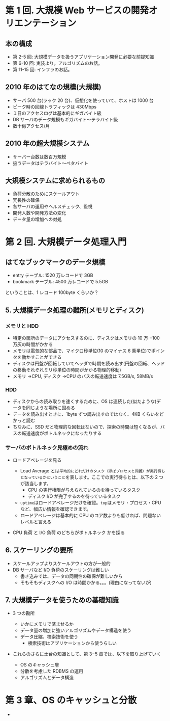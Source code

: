 # 第 1 回. 大規模 Web サービスの開発オリエンテーション

## 本の構成

- 第 2-5 回: 大規模データを扱うアプリケーション開発に必要な前提知識
- 第 6-10 回: 実装より。アルゴリズムのお話。
- 第 11-15 回: インフラのお話。

## 2010 年のはてなの規模(大規模)

- サーバ 500 台(ラック 20 台)、仮想化を使っていて、ホストは 1000 台
- ピーク時の回線トラフィックは 430Mbps
- １日のアクセスログは基本的にギガバイト級
- DB サーバのデータ規模もギガバイト〜テラバイト級
- 数十億アクセス/月

## 2010 年の超大規模システム

- サーバー台数は数百万規模
- 扱うデータはテラバイト〜ペタバイト

## 大規模システムに求められるもの

- 負荷分散のためにスケールアウト
- 冗長性の確保
- 各サーバの運用やヘルスチェック、監視
- 開発人数や開発方法の変化
- データ量の増加への対処

# 第 2 回. 大規模データ処理入門

## はてなブックマークのデータ規模

- entry テーブル: 1520 万レコードで 3GB
- bookmark テーブル: 4500 万レコードで 5.5GB

ということは、1 レコード 100byte くらいか？

## 5. 大規模データ処理の難所(メモリとディスク)

### メモリと HDD

- 特定の箇所のデータにアクセスするのに、ディスクはメモリの 10 万 −100 万灰の時間がかかる
- メモリは電気的な部品で、マイクロ秒単位(10 のマイナス 6 乗単位)でポインタを動かすことができる
- ディスクは円盤が回転していてヘッダで時期を読み出す(円盤の回転、ヘッドの移動それぞれミリ秒単位の時間がかかる物理的移動)
- メモリ →CPU, ディスク →CPU のバスの転送速度は 7.5GB/s, 58MB/s

### HDD

- ディスクからの読み取りを速くするために、OS は連続した(似たような)データを同じような場所に固める
- データを読み出すときに、1byte ずつ読み出すのではなく、4KB くらいをどかっと読む
- ちなみに、SSD だと物理的な回転はないので、探索の時間は短くなるが、バスの転送速度がボトルネックになったりする

### サーバのボトルネック見極めの流れ

- ロードアベレージを見る

  - Load Average とは`平均的にどれだけのタスク（ほぼプロセスと同義）が実行待ちとなっているかということ`を表します。ここでの実行待ちとは、以下の 2 つが該当します。
    - CPU の実行権限が与えられているのを待っているタスク
    - ディスク I/O が完了するのを待っているタスク
  - `uptime`はロードアベレージだけを確認。`top`はメモリ・プロセス・CPU など、幅広い情報を確認できます。
  - ロードアベレージは基本的に CPU のコア数よりも低ければ、問題ないレベルと言える

- CPU 負荷 と I/O 負荷 のどちらがボトルネック かを探る

## 6. スケーリングの要所

- スケールアップよりスケールアウトの方が一般的
- DB サーバなど I/O 負荷のスケーリングは難しい
  - 書き込みでは、データの同期性の確保が難しいから
  - そもそもディスクへの I/O は時間かかる。。。(理由になってないが)

## 7. 大規模データを使うための基礎知識

- 3 つの勘所

  - いかにメモリで済ませるか
  - データ量の増加に強いアルゴリズムやデータ構造を使う
  - データ圧縮、検索技術を使う
    - 検索技術はアプリケーションから使うらしい

- これらのさらに土台の知識として、第 3−5 章では、以下を取り上げていく

  - OS のキャッシュ層
  - 分散を考慮した RDBMS の運用
  - アルゴリズムとデータ構造

# 第 3 章、OS のキャッシュと分散

-
